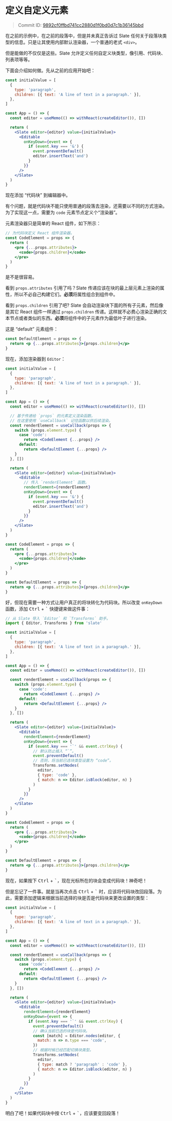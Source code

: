 # 定义自定义元素

> Commit ID: [9892cf0ffbd741cc2880d1f0bd0d7c1b36145bbd](https://github.com/ianstormtaylor/slate/blob/main/docs/walkthroughs/03-defining-custom-elements.md)

在之前的示例中，在之前的段落中，但是并未真正告诉过 Slate 任何关于段落块类型的信息。只是让其使用内部默认渲染器，一个普通的老式 `<div>`。

但是能做的不仅仅是这些。Slate 允许定义任何自定义块类型，像引用、代码块、列表项等等。

下面会介绍如何做。先从之前的应用开始吧：

```jsx
const initialValue = [
  {
    type: 'paragraph',
    children: [{ text: 'A line of text in a paragraph.' }],
  },
]

const App = () => {
  const editor = useMemo(() => withReact(createEditor()), [])

  return (
    <Slate editor={editor} value={initialValue}>
      <Editable
        onKeyDown={event => {
          if (event.key === '&') {
            event.preventDefault()
            editor.insertText('and')
          }
        }}
      />
    </Slate>
  )
}
```

现在添加 “代码块” 到编辑器中。

有个问题，就是代码块不能只使用普通的段落去渲染，还需要以不同的方式渲染。为了实现这一点，需要为 `code` 元素节点定义个“渲染器”。

元素渲染器只是简单的 React 组件，如下所示：

```jsx
// 为代码块定义 React 组件渲染器。
const CodeElement = props => {
  return (
    <pre {...props.attributes}>
      <code>{props.children}</code>
    </pre>
  )
}
```

是不是很容易。

看到 `props.attributes` 引用了吗？Slate 传递应该在块的最上层元素上渲染的属性，所以不必自己构建它们。**必须**将属性组合到组件中。

看到 `props.children` 引用了吧? Slate 会自动渲染块下面的所有子元素，然后像是其它 React 组件一样通过 `props.children` 传递。这样就不必费心渲染正确的文本节点或者类似的东西。**必须**将组件中的子元素作为最低叶子进行渲染。

这是 “default” 元素组件：

```jsx
const DefaultElement = props => {
  return <p {...props.attributes}>{props.children}</p>
}
```

现在，添加渲染器到 `Editor`：

```jsx
const initialValue = [
  {
    type: 'paragraph',
    children: [{ text: 'A line of text in a paragraph.' }],
  },
]

const App = () => {
  const editor = useMemo(() => withReact(createEditor()), [])

  // 基于传递给 `props` 的元素定义渲染函数。
  // 在这里使用 `useCallback` 记住函数以供后续渲染。
  const renderElement = useCallback(props => {
    switch (props.element.type) {
      case 'code':
        return <CodeElement {...props} />
      default:
        return <DefaultElement {...props} />
    }
  }, [])

  return (
    <Slate editor={editor} value={initialValue}>
      <Editable
        // 传入 `renderElement` 函数。
        renderElement={renderElement}
        onKeyDown={event => {
          if (event.key === '&') {
            event.preventDefault()
            editor.insertText('and')
          }
        }}
      />
    </Slate>
  )
}

const CodeElement = props => {
  return (
    <pre {...props.attributes}>
      <code>{props.children}</code>
    </pre>
  )
}

const DefaultElement = props => {
  return <p {...props.attributes}>{props.children}</p>
}
```

好，但现在需要一种方式让用户真正的将块转化为代码块。所以改变 `onKeyDown` 函数，添加 <kbd>Ctrl</kbd> + <kbd>`</kbd> 快捷键来做这件事：

```jsx
// 从 Slate 导入 `Editor` 和 `Transforms` 助手。
import { Editor, Transforms } from 'slate'

const initialValue = [
  {
    type: 'paragraph',
    children: [{ text: 'A line of text in a paragraph.' }],
  },
]

const App = () => {
  const editor = useMemo(() => withReact(createEditor()), [])

  const renderElement = useCallback(props => {
    switch (props.element.type) {
      case 'code':
        return <CodeElement {...props} />
      default:
        return <DefaultElement {...props} />
    }
  }, [])

  return (
    <Slate editor={editor} value={initialValue}>
      <Editable
        renderElement={renderElement}
        onKeyDown={event => {
          if (event.key === '`' && event.ctrlKey) {
            // 默认防止插入 “`”。
            event.preventDefault()
            // 否则，将当前已选块类型设置为 “code”。
            Transforms.setNodes(
              editor,
              { type: 'code' },
              { match: n => Editor.isBlock(editor, n) }
            )
          }
        }}
      />
    </Slate>
  )
}

const CodeElement = props => {
  return (
    <pre {...props.attributes}>
      <code>{props.children}</code>
    </pre>
  )
}

const DefaultElement = props => {
  return <p {...props.attributes}>{props.children}</p>
}
```

现在，如果按下 <kbd>Ctrl</kbd> + <kbd>`</kbd>，现在光标所在的块会变成代码块！神奇吧！

但是忘记了一件事。就是当再次点击 <kbd>Ctrl</kbd> + <kbd>`</kbd> 时，应该将代码块改回段落。为此，需要添加逻辑来根据当前选择的块是否是代码块来更改设置的类型：

```jsx
const initialValue = [
  {
    type: 'paragraph',
    children: [{ text: 'A line of text in a paragraph.' }],
  },
]

const App = () => {
  const editor = useMemo(() => withReact(createEditor()), [])

  const renderElement = useCallback(props => {
    switch (props.element.type) {
      case 'code':
        return <CodeElement {...props} />
      default:
        return <DefaultElement {...props} />
    }
  }, [])

  return (
    <Slate editor={editor} value={initialValue}>
      <Editable
        renderElement={renderElement}
        onKeyDown={event => {
          if (event.key === '`' && event.ctrlKey) {
            event.preventDefault()
            // 确认当前已选的块是代码块。
            const [match] = Editor.nodes(editor, {
              match: n => n.type === 'code',
            })
            // 根据时候已经匹配切换块类型。
            Transforms.setNodes(
              editor,
              { type: match ? 'paragraph' : 'code' },
              { match: n => Editor.isBlock(editor, n) }
            )
          }
        }}
      />
    </Slate>
  )
}
```

明白了吧！如果代码块中按 <kbd>Ctrl</kbd> + <kbd>`</kbd>，应该要变回段落！
